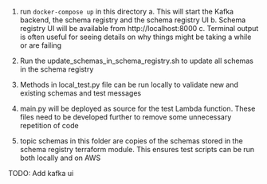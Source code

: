 1. run `docker-compose up` in this directory
    a. This will start the Kafka backend, the schema registry and the schema registry UI
    b. Schema registry UI will be available from http://localhost:8000
    c. Terminal output is often useful for seeing details on why things might be taking a while or are failing

2. Run the update_schemas_in_schema_registry.sh to update all schemas in the schema registry

3. Methods in local_test.py file can be run locally to validate new and existing schemas and test messages

4. main.py will be deployed as source for the test Lambda function. These files need to be developed further to remove some unnecessary repetition of code 

5. topic schemas in this folder are copies of the schemas stored in the schema registry terraform module. This ensures test scripts can be run both locally and on AWS

TODO:
Add kafka ui

